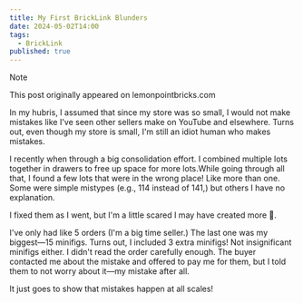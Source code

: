 ```yaml
---
title: My First BrickLink Blunders
date: 2024-05-02T14:00
tags:
  - BrickLink
published: true
---
```


> [!NOTE]
> This post originally appeared on lemonpointbricks.com

In my hubris, I assumed that since my store was so small, I would not make mistakes like I've seen other sellers make on YouTube and elsewhere. Turns out, even though my store is small, I'm still an idiot human who makes mistakes.

I recently when through a big consolidation effort. I combined multiple lots together in drawers to free up space for more lots.While going through all that, I found a few lots that were in the wrong place! Like more than one. Some were simple mistypes (e.g., 114 instead of 141,) but others I have no explanation.

I fixed them as I went, but I'm a little scared I may have created more 😬.

I've only had like 5 orders (I'm a big time seller.) The last one was my biggest—15 minifigs. Turns out, I included 3 extra minifigs! Not insignificant minifigs either. I didn't read the order carefully enough. The buyer contacted me about the mistake and offered to pay me for them, but I told them to not worry about it—my mistake after all.

It just goes to show that mistakes happen at all scales!
